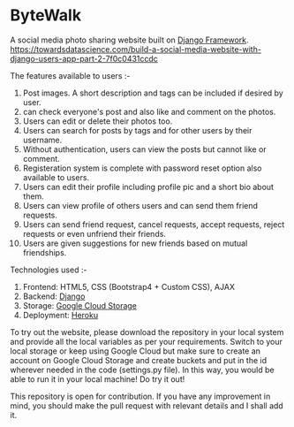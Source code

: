 # ByteWalk
A social media photo sharing website built on [Django Framework](https://djangoproject.com/).
https://towardsdatascience.com/build-a-social-media-website-with-django-users-app-part-2-7f0c0431ccdc

The features available to users :-
1) Post images.  A short description and tags can be included if desired by user.
2) can check everyone's post and also like and comment on the photos.
3) Users can edit or delete their photos too.
4) Users can search for posts by tags and for other users by their username.
5) Without authentication, users can view the posts but cannot like or comment.
6) Registeration system is complete with password reset option also available to users.
7) Users can edit their profile including profile pic and a short bio about them.
8) Users can view profile of others users and can send them friend requests.
9) Users can send friend request, cancel requests, accept requests, reject requests or even unfriend their friends.
10) Users are given suggestions for new friends based on mutual friendships.

Technologies used :-
1) Frontend: HTML5, CSS (Bootstrap4 + Custom CSS), AJAX
2) Backend: [Django](https://djangoproject.com/)
3) Storage: [Google Cloud Storage](https://cloud.google.com/)
4) Deployment: [Heroku](https://heroku.com/)

To try out the website, please download the repository in your local system and provide all the local variables as per your requirements. Switch to your local storage or keep using Google Cloud but make sure to create an account on Google Cloud Storage and create buckets and put in the id wherever needed in the code (settings.py file).
In this way, you would be able to run it in your local machine! Do try it out!

This repository is open for contribution. If you have any improvement in mind, you should make the pull request with relevant details and I shall add it.
